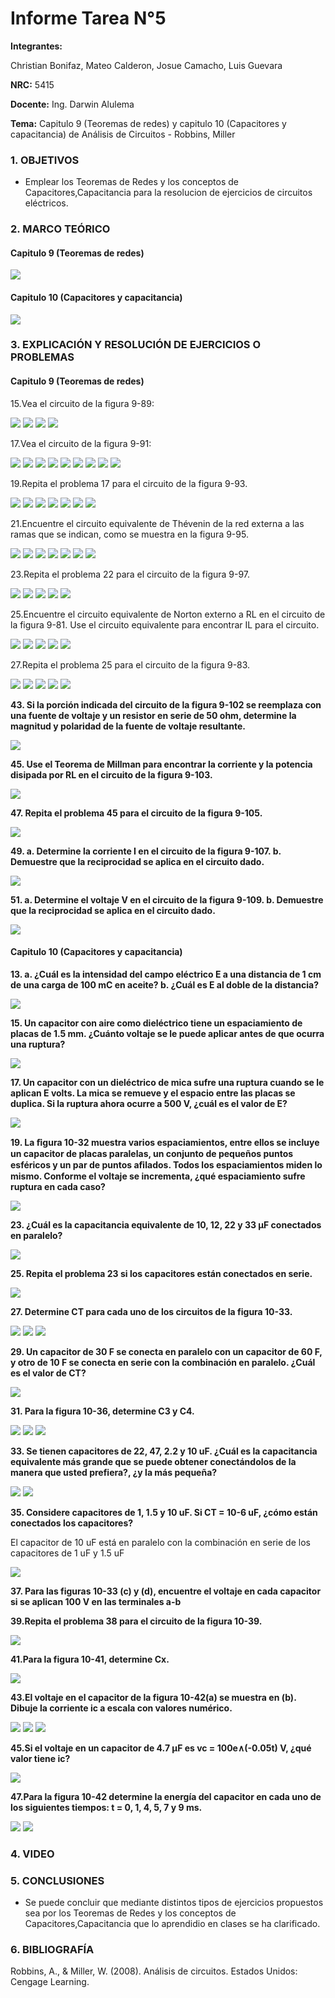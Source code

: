 # Informe Tarea N°5
**Integrantes:**

Christian Bonifaz, Mateo Calderon, Josue Camacho, Luis Guevara

**NRC:** 5415

**Docente:** Ing. Darwin Alulema

**Tema:** Capitulo 9 (Teoremas de redes) y capitulo 10 (Capacitores y capacitancia) de Análisis de Circuitos - Robbins, Miller

### 1. OBJETIVOS

- Emplear los Teoremas de Redes y los conceptos de Capacitores,Capacitancia para la resolucion de ejercicios de circuitos eléctricos.

### 2. MARCO TEÓRICO

#### Capitulo 9 (Teoremas de redes)

<img src="imagenes/cap9.png">

#### Capitulo 10 (Capacitores y capacitancia) 

<img src="imagenes/resumencap10.png">

### 3. EXPLICACIÓN Y RESOLUCIÓN DE EJERCICIOS O PROBLEMAS

#### Capitulo 9 (Teoremas de redes)

15.Vea el circuito de la figura 9-89:

<img src="imagenes/eje15.jpeg">

<img src="imagenes/eje15b.jpeg">

<img src="imagenes/eje15c.jpeg">

<img src="imagenes/eje15d.jpeg">

17.Vea el circuito de la figura 9-91:

<img src="imagenes/eje17.jpeg">

<img src="imagenes/eje17b.jpeg">

<img src="imagenes/eje17c.jpeg">

<img src="imagenes/eje17d.jpeg">

<img src="imagenes/eje17e.jpeg">

<img src="imagenes/eje17f.jpeg">

<img src="imagenes/eje17g.jpeg">

<img src="imagenes/eje17h.jpeg">

<img src="imagenes/eje17i.jpeg">

19.Repita el problema 17 para el circuito de la figura 9-93.

<img src="imagenes/eje19.jpeg">

<img src="imagenes/eje19b.jpeg">

<img src="imagenes/eje19c.jpeg">

<img src="imagenes/eje19d.jpeg">

<img src="imagenes/eje19e.jpeg">

<img src="imagenes/eje19f.jpeg">

<img src="imagenes/eje19g.jpeg">

21.Encuentre el circuito equivalente de Thévenin de la red externa a las ramas que se indican, como se muestra en la figura 9-95.

<img src="imagenes/eje21.jpeg">

<img src="imagenes/eje21b.jpeg">

<img src="imagenes/eje21c.jpeg">

<img src="imagenes/eje21d.jpeg">

<img src="imagenes/eje21e.jpeg">

<img src="imagenes/eje21f.jpeg">

<img src="imagenes/eje21g.jpeg">

23.Repita el problema 22 para el circuito de la figura 9-97.

<img src="imagenes/eje23.jpeg">

<img src="imagenes/eje23b.jpeg">

<img src="imagenes/eje23c.jpeg">

<img src="imagenes/eje23d.jpeg">

<img src="imagenes/eje23e.jpeg">

25.Encuentre el circuito equivalente de Norton externo a RL en el circuito de la figura 9-81. Use el circuito equivalente para encontrar IL para el circuito.

<img src="imagenes/eje25.jpeg">

<img src="imagenes/eje25b.jpeg">

<img src="imagenes/eje25c.jpeg">

<img src="imagenes/eje25d.jpeg">

<img src="imagenes/eje25e.jpeg">

27.Repita el problema 25 para el circuito de la figura 9-83.

<img src="imagenes/eje27.jpeg">

<img src="imagenes/eje27b.jpeg">

<img src="imagenes/eje27c.jpeg">

<img src="imagenes/eje27d.jpeg">

<img src="imagenes/eje27e.jpeg">

**43. Si la porción indicada del circuito de la figura 9-102 se reemplaza con una fuente de voltaje y un resistor en serie de 50 ohm, determine la magnitud y polaridad de la fuente de voltaje resultante.**

<img src="imagenes/Ejer-43.jpg">

**45. Use el Teorema de Millman para encontrar la corriente y la potencia disipada por RL en el circuito de la figura 9-103.**

<img src="imagenes/Ejer-45.jpg">

**47. Repita el problema 45 para el circuito de la figura 9-105.**

<img src="imagenes/Ejer-47.jpg">

**49. a. Determine la corriente I en el circuito de la figura 9-107. b. Demuestre que la reciprocidad se aplica en el circuito dado.**

<img src="imagenes/Ejer-49.jpg">

**51. a. Determine el voltaje V en el circuito de la figura 9-109. b. Demuestre que la reciprocidad se aplica en el circuito dado.**

<img src="imagenes/Ejer-51.jpg">

#### Capitulo 10 (Capacitores y capacitancia) 


**13. 	a. ¿Cuál es la intensidad del campo eléctrico E a una distancia de 1 cm de una carga de 100 mC en aceite?
b. ¿Cuál es E al doble de la distancia?**

<img src="imagenes/Ejer-13.jpg">

**15. Un capacitor con aire como dieléctrico tiene un espaciamiento de placas de 1.5 mm. ¿Cuánto voltaje se le puede aplicar antes de que ocurra una ruptura?**

<img src="imagenes/Ejer-15.jpg">

**17. Un capacitor con un dieléctrico de mica sufre una ruptura cuando se le aplican E volts. La mica se remueve y el espacio entre las placas se duplica. Si la ruptura ahora ocurre a 500 V, ¿cuál es el valor de E?**

<img src="imagenes/Ejer-17.jpg">

**19. La ﬁgura 10-32 muestra varios espaciamientos, entre ellos se incluye un capacitor de placas paralelas, un conjunto de pequeños puntos esféricos y un par de puntos aﬁlados. Todos los espaciamientos miden lo mismo. Conforme el voltaje se incrementa, ¿qué espaciamiento sufre ruptura en cada caso?**

<img src="imagenes/Ejer-19.jpg">

**23. ¿Cuál es la capacitancia equivalente de 10, 12, 22 y 33 µF conectados en paralelo?**

<img src="imagenes/ejer23cap10.jpg">

**25. Repita el problema 23 si los capacitores están conectados en serie.**

<img src="imagenes/ejer25cap10.jpg">

**27. Determine CT para cada uno de los circuitos de la figura 10-33.**

<img src="imagenes/ejer27cap10a.jpg">

<img src="imagenes/ejer27cap10b.jpg">

<img src="imagenes/ejer27cap10c.jpg">

**29. Un capacitor de 30 F se conecta en paralelo con un capacitor de 60 F, y otro de 10 F se conecta en serie con la combinación en paralelo. ¿Cuál es el valor de CT?**

<img src="imagenes/ejer29cap10.jpg">

**31. Para la figura 10-36, determine C3 y C4.**

<img src="imagenes/ejer31cap10a.jpg">

<img src="imagenes/ejer31cap10b.jpg">

<img src="imagenes/ejer31cap10c.jpg">

**33. Se tienen capacitores de 22, 47, 2.2 y 10 uF. ¿Cuál es la capacitancia equivalente más grande que se puede obtener conectándolos de la manera que usted prefiera?, ¿y la más pequeña?**

<img src="imagenes/ejer33cap10a.jpg">

<img src="imagenes/ejer33cap10b.jpg">

**35.  Considere capacitores de 1, 1.5 y 10 uF. Si CT = 10-6 uF, ¿cómo están conectados los capacitores?**

El capacitor de 10 uF está en paralelo con la combinación en serie de los capacitores de 1 uF y 1.5 uF 

<img src="imagenes/ejer35cap10.jpg">

**37. Para las figuras 10-33 (c) y (d), encuentre el voltaje en cada capacitor si se aplican 100 V en las terminales a-b**

**39.Repita el problema 38 para el circuito de la figura 10-39.**

<img src="imagenes/eje39cap10.jpeg">

**41.Para la figura 10-41, determine Cx.**

<img src="imagenes/eje41cap10.jpeg">

**43.El voltaje en el capacitor de la figura 10-42(a) se muestra en (b). Dibuje la corriente ic a escala con valores numérico.**

<img src="imagenes/eje43cap10.jpeg">

<img src="imagenes/eje43cap10b.jpeg">

<img src="imagenes/eje43cap10c.jpeg">

**45.Si el voltaje en un capacitor de 4.7 µF es vc = 100e∧(-0.05t) V, ¿qué valor tiene ic?**

<img src="imagenes/eje45cap10.jpeg">

**47.Para la figura 10-42 determine la energía del capacitor en cada uno de los siguientes tiempos: t = 0, 1, 4, 5, 7 y 9 ms.**

<img src="imagenes/eje47cap10.jpeg">

<img src="imagenes/eje47cap10b.jpeg">

### 4. VIDEO

### 5. CONCLUSIONES 

- Se puede concluir que mediante distintos tipos de ejercicios propuestos sea por los Teoremas de Redes y los conceptos de Capacitores,Capacitancia que lo aprendidio en clases se ha clarificado.

### 6. BIBLIOGRAFÍA

Robbins, A., & Miller, W. (2008). Análisis de circuitos. Estados Unidos: Cengage Learning.
